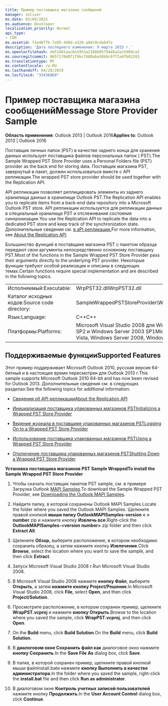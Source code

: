 ```yaml
---
title: Пример поставщика магазина сообщений
manager: soliver
ms.date: 03/09/2015
ms.audience: Developer
localization_priority: Normal
api_type:
- COM
ms.assetid: f1e4077b-7a95-440d-a326-a8dc9cdab4fe
description: 'Дата последнего изменения: 9 марта 2015 г.'
ms.openlocfilehash: eb51881aac6e1953a21686857944ba2a15d0dca2
ms.sourcegitcommit: 8657170d071f9bcf680aba50b9c07f2a4fb82283
ms.translationtype: MT
ms.contentlocale: ru-RU
ms.lasthandoff: 04/28/2019
ms.locfileid: "33436869"
---
```

# <a name="message-store-provider-sample"></a><span data-ttu-id="5bc1b-103">Пример поставщика магазина сообщений</span><span class="sxs-lookup"><span data-stu-id="5bc1b-103">Message Store Provider Sample</span></span>

  
  
<span data-ttu-id="5bc1b-104">**Область применения**: Outlook 2013 | Outlook 2016</span><span class="sxs-lookup"><span data-stu-id="5bc1b-104">**Applies to**: Outlook 2013 | Outlook 2016</span></span> 
  
<span data-ttu-id="5bc1b-105">Поставщик личных папок (PST) в качестве заднего конца для хранения данных использует поставщика файлов персональных папок ( PST).</span><span class="sxs-lookup"><span data-stu-id="5bc1b-105">The Sample Wrapped PST Store Provider uses a Personal Folders file (PST) provider as the back end for storing data.</span></span> <span data-ttu-id="5bc1b-106">Поставщик магазина PST, завернутый в пакет, должен использоваться вместе с API репликации.</span><span class="sxs-lookup"><span data-stu-id="5bc1b-106">The wrapped PST store provider should be used together with the Replication API.</span></span> 
  
<span data-ttu-id="5bc1b-107">API репликации позволяет реплицировать элементы из заднего хранилища данных в хранилище Outlook PST.</span><span class="sxs-lookup"><span data-stu-id="5bc1b-107">The Replication API enables you to replicate items from a back-end data repository into a Microsoft Outlook PST store.</span></span> <span data-ttu-id="5bc1b-108">API репликации используется для репликации данных в специальный хранилище PST и отслеживания состояния синхронизации.</span><span class="sxs-lookup"><span data-stu-id="5bc1b-108">You use the Replication API to replicate the data into a dedicated PST store and keep track of the synchronization state.</span></span> <span data-ttu-id="5bc1b-109">Дополнительные сведения см. [в aPI репликации.](about-the-replication-api.md)</span><span class="sxs-lookup"><span data-stu-id="5bc1b-109">For more information, see [About the Replication API](about-the-replication-api.md).</span></span>
  
<span data-ttu-id="5bc1b-110">Большинство функций в поставщике магазина PST с пакетом образца передают свои аргументы непосредственно основному поставщику PST.</span><span class="sxs-lookup"><span data-stu-id="5bc1b-110">Most of the functions in the Sample Wrapped PST Store Provider pass their arguments directly to the underlying PST provider.</span></span> <span data-ttu-id="5bc1b-111">Некоторые функции требуют особой реализации и описаны в следующих темах.</span><span class="sxs-lookup"><span data-stu-id="5bc1b-111">Certain functions require special implementation and are described in the following topics.</span></span>
  
|||
|:-----|:-----|
|<span data-ttu-id="5bc1b-112">Исполняемый:</span><span class="sxs-lookup"><span data-stu-id="5bc1b-112">Executable:</span></span>  <br/> |<span data-ttu-id="5bc1b-113">WrpPST32.dll</span><span class="sxs-lookup"><span data-stu-id="5bc1b-113">WrpPST32.dll</span></span>  <br/> |
|<span data-ttu-id="5bc1b-114">Каталог исходных кодов:</span><span class="sxs-lookup"><span data-stu-id="5bc1b-114">Source code directory:</span></span>  <br/> |<span data-ttu-id="5bc1b-115">SampleWrappedPSTStoreProvider\WrapPST</span><span class="sxs-lookup"><span data-stu-id="5bc1b-115">SampleWrappedPSTStoreProvider\WrapPST</span></span>  <br/> |
|<span data-ttu-id="5bc1b-116">Язык:</span><span class="sxs-lookup"><span data-stu-id="5bc1b-116">Language:</span></span>  <br/> |<span data-ttu-id="5bc1b-117">C++</span><span class="sxs-lookup"><span data-stu-id="5bc1b-117">C++</span></span>  <br/> |
|<span data-ttu-id="5bc1b-118">Платформы:</span><span class="sxs-lookup"><span data-stu-id="5bc1b-118">Platforms:</span></span>  <br/> |<span data-ttu-id="5bc1b-119">Microsoft Visual Studio 2008 для Windows Vista, Windows Server 2008, Windows XP SP2 и Windows Server 2003 SP1</span><span class="sxs-lookup"><span data-stu-id="5bc1b-119">Microsoft Visual Studio 2008 to compile for Windows Vista, Windows Server 2008, Windows XP SP2, and Windows Server 2003 SP1</span></span>  <br/> |
   
## <a name="supported-features"></a><span data-ttu-id="5bc1b-120">Поддерживаемые функции</span><span class="sxs-lookup"><span data-stu-id="5bc1b-120">Supported Features</span></span>

<span data-ttu-id="5bc1b-121">Этот пример поддерживает Microsoft Outlook 2010, русская версия 64-битный и в настоящее время пересмотрен для Outlook 2013 г.</span><span class="sxs-lookup"><span data-stu-id="5bc1b-121">This sample supports Microsoft Outlook 2010 64-bit and has now been revised for Outlook 2013.</span></span> <span data-ttu-id="5bc1b-122">Дополнительные сведения см. в следующих разделах:</span><span class="sxs-lookup"><span data-stu-id="5bc1b-122">See the following topics for additional information:</span></span>
  
- [<span data-ttu-id="5bc1b-123">Сведения об API репликации</span><span class="sxs-lookup"><span data-stu-id="5bc1b-123">About the Replication API</span></span>](about-the-replication-api.md)
    
- [<span data-ttu-id="5bc1b-124">Инициализация поставщика упакованных магазинов PST</span><span class="sxs-lookup"><span data-stu-id="5bc1b-124">Initializing a Wrapped PST Store Provider</span></span>](initializing-a-wrapped-pst-store-provider.md)
    
- [<span data-ttu-id="5bc1b-125">Ведение журнала в поставщике упакованных магазинов PST</span><span class="sxs-lookup"><span data-stu-id="5bc1b-125">Logging On to a Wrapped PST Store Provider</span></span>](logging-on-to-a-wrapped-pst-store-provider.md)
    
- [<span data-ttu-id="5bc1b-126">Использование поставщика упакованных магазинов PST</span><span class="sxs-lookup"><span data-stu-id="5bc1b-126">Using a Wrapped PST Store Provider</span></span>](using-a-wrapped-pst-store-provider.md)
    
- [<span data-ttu-id="5bc1b-127">Отключение поставщика упакованных магазинов PST</span><span class="sxs-lookup"><span data-stu-id="5bc1b-127">Shutting Down a Wrapped PST Store Provider</span></span>](shutting-down-a-wrapped-pst-store-provider.md)
    
 <span data-ttu-id="5bc1b-128">**Установка поставщика магазинов PST Sample Wrapped**</span><span class="sxs-lookup"><span data-stu-id="5bc1b-128">**To install the Sample Wrapped PST Store Provider**</span></span>
  
1. <span data-ttu-id="5bc1b-129">Чтобы скачать поставщик пакетов PST sample, см. в примере Загрузка Outlook [MAPI Samples](downloading-the-outlook-mapi-samples.md).</span><span class="sxs-lookup"><span data-stu-id="5bc1b-129">To download the Sample Wrapped PST Provider, see [Downloading the Outlook MAPI Samples](downloading-the-outlook-mapi-samples.md).</span></span>
    
2. <span data-ttu-id="5bc1b-130">Найдите папку, в которой сохранены Outlook MAPI Samples.</span><span class="sxs-lookup"><span data-stu-id="5bc1b-130">Locate the folder where you saved the Outlook MAPI Samples.</span></span> <span data-ttu-id="5bc1b-131">Щелкните правой кнопкой **мыши папку OutlookMAPISamples-version \< \> number** zip и нажмите кнопку **Извлечь все**.</span><span class="sxs-lookup"><span data-stu-id="5bc1b-131">Right-click the **OutlookMAPISamples-\<version number\>** zip folder and then click **Extract All**.</span></span>
    
3. <span data-ttu-id="5bc1b-132">Щелкните **Обзор,** выберите расположение, в котором необходимо сохранить образец, а затем нажмите кнопку **Извлечение**.</span><span class="sxs-lookup"><span data-stu-id="5bc1b-132">Click **Browse**, select the location where you want to save the sample, and then click **Extract**.</span></span>
    
4. <span data-ttu-id="5bc1b-133">Запуск Microsoft Visual Studio 2008 г.</span><span class="sxs-lookup"><span data-stu-id="5bc1b-133">Run Microsoft Visual Studio 2008.</span></span>
    
5. <span data-ttu-id="5bc1b-134">В Microsoft Visual Studio 2008 нажмите **кнопку Файл**, выберите **Открыть**, а затем **нажмите кнопку Project/Решение**.</span><span class="sxs-lookup"><span data-stu-id="5bc1b-134">In Microsoft Visual Studio 2008, click **File**, select **Open**, and then click **Project/Solution**.</span></span>
    
6. <span data-ttu-id="5bc1b-135">Просмотрите расположение, в котором сохранен пример, щелкните **WrapPST.vcproj** и нажмите **кнопку Открыть**.</span><span class="sxs-lookup"><span data-stu-id="5bc1b-135">Browse to the location where you saved the sample, click **WrapPST.vcproj**, and then click **Open**.</span></span>
    
7. <span data-ttu-id="5bc1b-136">On the **Build** menu, click **Build Solution**.</span><span class="sxs-lookup"><span data-stu-id="5bc1b-136">On the **Build** menu, click **Build Solution**.</span></span>
    
8. <span data-ttu-id="5bc1b-137">В **диалоговом окне Сохранить файл как** диалоговое окно нажмите **кнопку Сохранить**.</span><span class="sxs-lookup"><span data-stu-id="5bc1b-137">In the **Save File As** dialog box, click **Save**.</span></span>
    
9. <span data-ttu-id="5bc1b-138">В папке, в которой сохранен пример,  щелкните правой кнопкой мыши файлinstall.batи нажмите **кнопку Выполнить в качестве администратора**.</span><span class="sxs-lookup"><span data-stu-id="5bc1b-138">In the folder where you saved the sample, right-click the **install.bat** file and then click **Run as administrator**.</span></span>
    
10. <span data-ttu-id="5bc1b-139">В диалоговом окне **Контроль учетных записей пользователей** нажмите кнопку **Продолжить**.</span><span class="sxs-lookup"><span data-stu-id="5bc1b-139">In the **User Account Control** dialog box, click **Continue**.</span></span>
    

